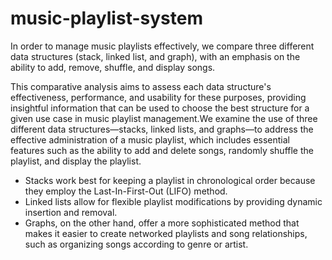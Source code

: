 # music-playlist-system
In order to manage music playlists effectively, we compare three different data structures (stack, linked list, and graph), with an emphasis on the ability to add, remove, shuffle, and display songs.

This comparative analysis aims to assess each data structure's effectiveness, performance, and usability for these purposes, providing insightful information that can be used to choose the best structure for a given use case in music playlist management.We examine the use of three different data structures—stacks, linked lists, and graphs—to address the effective administration of a music playlist, which includes essential features such as the ability to add and delete songs, randomly shuffle the playlist, and display the playlist.

- Stacks work best for keeping a playlist in chronological order because they employ the Last-In-First-Out (LIFO) method. 
- Linked lists allow for flexible playlist modifications by providing dynamic insertion and removal.
- Graphs, on the other hand, offer a more sophisticated method that makes it easier to create networked playlists and song relationships, such as organizing songs according to genre or artist.
